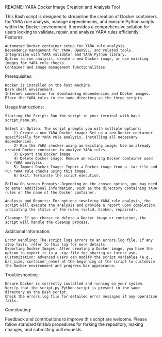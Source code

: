 README: YARA Docker Image Creation and Analysis Tool

This Bash script is designed to streamline the creation of Docker containers for YARA rule analysis, manage dependencies, and execute Python scripts within the Docker environment. It provides a comprehensive solution for users looking to validate, repair, and analyze YARA rules efficiently.
Features:

    Automated Docker container setup for YARA rule analysis.
    Dependency management for YARA, OpenSSL, and related tools.
    Integration with YARA validator and YARA Python library.
    Option to run analysis, create a new Docker image, or use existing images for YARA rule checks.
    Container and image management functionalities.

Prerequisites:

    Docker is installed on the host machine.
    Bash shell environment.
    Internet connection for downloading dependencies and Docker images.
    Place the YARA rules in the same directory as the three scripts. 

Usage Instructions:

    Starting the Script: Run the script in your terminal with bash script_name.sh.

    Select an Option: The script prompts you with multiple options:
        1) Create a new YARA Docker image: Set up a new Docker container specifically for YARA rule analysis, installing all necessary dependencies.
        2) Run the YARA checker using an existing image: Use an already created Docker container to analyze YARA rules.
        3) Export the Docker image 
        4) Delete Docker image: Remove an existing Docker container used for YARA analysis.
        5) Import Docker Image: Import a Docker image from a .tar file and run YARA rule checks using this image.
        6) Exit: Terminate the script execution.

    Follow On-screen Prompts: Depending on the chosen option, you may need to enter additional information, such as the directory containing YARA rules or the name of the Docker container.

    Analysis and Reports: For options involving YARA rule analysis, the script will execute the analysis and provide a report upon completion, indicating the status of the rules (valid, broken, repaired).

    Cleanup: If you choose to delete a Docker image or container, the script will handle the cleanup process.

Additional Information:

    Error Handling: The script logs errors to an errors.log file. If any step fails, refer to this log for more details.
    Exporting Docker Images: After creating a Docker image, you have the option to export it to a .tgz file for sharing or future use.
    Customization: Advanced users can modify the script variables (e.g., bar_size, container_name) at the beginning of the script to customize the Docker environment and progress bar appearance.

Troubleshooting:

    Ensure Docker is correctly installed and running on your system.
    Verify that the script.py Python script is present in the same directory as the Bash script.
    Check the errors.log file for detailed error messages if any operation fails.

Contributing:

Feedback and contributions to improve this script are welcome. Please follow standard GitHub procedures for forking the repository, making changes, and submitting pull requests.

